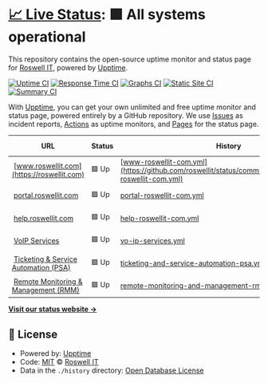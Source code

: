 # [📈 Live Status](https://status.roswellit.com): <!--live status--> **🟩 All systems operational**

This repository contains the open-source uptime monitor and status page for [Roswell IT](https://www.roswellit.com), powered by [Upptime](https://github.com/upptime/upptime).

[![Uptime CI](https://github.com/roswellit/status/workflows/Uptime%20CI/badge.svg)](https://github.com/roswellit/status/actions?query=workflow%3A%22Uptime+CI%22)
[![Response Time CI](https://github.com/roswellit/status/workflows/Response%20Time%20CI/badge.svg)](https://github.com/roswellit/status/actions?query=workflow%3A%22Response+Time+CI%22)
[![Graphs CI](https://github.com/roswellit/status/workflows/Graphs%20CI/badge.svg)](https://github.com/roswellit/status/actions?query=workflow%3A%22Graphs+CI%22)
[![Static Site CI](https://github.com/roswellit/status/workflows/Static%20Site%20CI/badge.svg)](https://github.com/roswellit/status/actions?query=workflow%3A%22Static+Site+CI%22)
[![Summary CI](https://github.com/roswellit/status/workflows/Summary%20CI/badge.svg)](https://github.com/roswellit/status/actions?query=workflow%3A%22Summary+CI%22)

With [Upptime](https://upptime.js.org), you can get your own unlimited and free uptime monitor and status page, powered entirely by a GitHub repository. We use [Issues](https://github.com/roswellit/status/issues) as incident reports, [Actions](https://github.com/roswellit/status/actions) as uptime monitors, and [Pages](https://status.roswellit.com) for the status page.

<!--start: status pages-->
<!-- This summary is generated by Upptime (https://github.com/upptime/upptime) -->
<!-- Do not edit this manually, your changes will be overwritten -->
<!-- prettier-ignore -->
| URL | Status | History | Response Time | Uptime |
| --- | ------ | ------- | ------------- | ------ |
| <img alt="" src="https://favicons.githubusercontent.com/roswellit.com" height="13"> [www.roswellit.com](https://roswellit.com) | 🟩 Up | [www-roswellit-com.yml](https://github.com/roswellit/status/commits/HEAD/history/www-roswellit-com.yml) | <details><summary><img alt="Response time graph" src="./graphs/www-roswellit-com/response-time-week.png" height="20"> 2485ms</summary><br><a href="https://status.roswellit.com/history/www-roswellit-com"><img alt="Response time 1971" src="https://img.shields.io/endpoint?url=https%3A%2F%2Fraw.githubusercontent.com%2Froswellit%2Fstatus%2FHEAD%2Fapi%2Fwww-roswellit-com%2Fresponse-time.json"></a><br><a href="https://status.roswellit.com/history/www-roswellit-com"><img alt="24-hour response time 2601" src="https://img.shields.io/endpoint?url=https%3A%2F%2Fraw.githubusercontent.com%2Froswellit%2Fstatus%2FHEAD%2Fapi%2Fwww-roswellit-com%2Fresponse-time-day.json"></a><br><a href="https://status.roswellit.com/history/www-roswellit-com"><img alt="7-day response time 2485" src="https://img.shields.io/endpoint?url=https%3A%2F%2Fraw.githubusercontent.com%2Froswellit%2Fstatus%2FHEAD%2Fapi%2Fwww-roswellit-com%2Fresponse-time-week.json"></a><br><a href="https://status.roswellit.com/history/www-roswellit-com"><img alt="30-day response time 2133" src="https://img.shields.io/endpoint?url=https%3A%2F%2Fraw.githubusercontent.com%2Froswellit%2Fstatus%2FHEAD%2Fapi%2Fwww-roswellit-com%2Fresponse-time-month.json"></a><br><a href="https://status.roswellit.com/history/www-roswellit-com"><img alt="1-year response time 1971" src="https://img.shields.io/endpoint?url=https%3A%2F%2Fraw.githubusercontent.com%2Froswellit%2Fstatus%2FHEAD%2Fapi%2Fwww-roswellit-com%2Fresponse-time-year.json"></a></details> | <details><summary><a href="https://status.roswellit.com/history/www-roswellit-com">99.69%</a></summary><a href="https://status.roswellit.com/history/www-roswellit-com"><img alt="All-time uptime 99.96%" src="https://img.shields.io/endpoint?url=https%3A%2F%2Fraw.githubusercontent.com%2Froswellit%2Fstatus%2FHEAD%2Fapi%2Fwww-roswellit-com%2Fuptime.json"></a><br><a href="https://status.roswellit.com/history/www-roswellit-com"><img alt="24-hour uptime 97.84%" src="https://img.shields.io/endpoint?url=https%3A%2F%2Fraw.githubusercontent.com%2Froswellit%2Fstatus%2FHEAD%2Fapi%2Fwww-roswellit-com%2Fuptime-day.json"></a><br><a href="https://status.roswellit.com/history/www-roswellit-com"><img alt="7-day uptime 99.69%" src="https://img.shields.io/endpoint?url=https%3A%2F%2Fraw.githubusercontent.com%2Froswellit%2Fstatus%2FHEAD%2Fapi%2Fwww-roswellit-com%2Fuptime-week.json"></a><br><a href="https://status.roswellit.com/history/www-roswellit-com"><img alt="30-day uptime 99.93%" src="https://img.shields.io/endpoint?url=https%3A%2F%2Fraw.githubusercontent.com%2Froswellit%2Fstatus%2FHEAD%2Fapi%2Fwww-roswellit-com%2Fuptime-month.json"></a><br><a href="https://status.roswellit.com/history/www-roswellit-com"><img alt="1-year uptime 99.96%" src="https://img.shields.io/endpoint?url=https%3A%2F%2Fraw.githubusercontent.com%2Froswellit%2Fstatus%2FHEAD%2Fapi%2Fwww-roswellit-com%2Fuptime-year.json"></a></details>
| <img alt="" src="https://favicons.githubusercontent.com/roswell.myportallogin.co.uk" height="13"> [portal.roswellit.com](https://roswell.myportallogin.co.uk) | 🟩 Up | [portal-roswellit-com.yml](https://github.com/roswellit/status/commits/HEAD/history/portal-roswellit-com.yml) | <details><summary><img alt="Response time graph" src="./graphs/portal-roswellit-com/response-time-week.png" height="20"> 482ms</summary><br><a href="https://status.roswellit.com/history/portal-roswellit-com"><img alt="Response time 554" src="https://img.shields.io/endpoint?url=https%3A%2F%2Fraw.githubusercontent.com%2Froswellit%2Fstatus%2FHEAD%2Fapi%2Fportal-roswellit-com%2Fresponse-time.json"></a><br><a href="https://status.roswellit.com/history/portal-roswellit-com"><img alt="24-hour response time 652" src="https://img.shields.io/endpoint?url=https%3A%2F%2Fraw.githubusercontent.com%2Froswellit%2Fstatus%2FHEAD%2Fapi%2Fportal-roswellit-com%2Fresponse-time-day.json"></a><br><a href="https://status.roswellit.com/history/portal-roswellit-com"><img alt="7-day response time 482" src="https://img.shields.io/endpoint?url=https%3A%2F%2Fraw.githubusercontent.com%2Froswellit%2Fstatus%2FHEAD%2Fapi%2Fportal-roswellit-com%2Fresponse-time-week.json"></a><br><a href="https://status.roswellit.com/history/portal-roswellit-com"><img alt="30-day response time 527" src="https://img.shields.io/endpoint?url=https%3A%2F%2Fraw.githubusercontent.com%2Froswellit%2Fstatus%2FHEAD%2Fapi%2Fportal-roswellit-com%2Fresponse-time-month.json"></a><br><a href="https://status.roswellit.com/history/portal-roswellit-com"><img alt="1-year response time 554" src="https://img.shields.io/endpoint?url=https%3A%2F%2Fraw.githubusercontent.com%2Froswellit%2Fstatus%2FHEAD%2Fapi%2Fportal-roswellit-com%2Fresponse-time-year.json"></a></details> | <details><summary><a href="https://status.roswellit.com/history/portal-roswellit-com">100.00%</a></summary><a href="https://status.roswellit.com/history/portal-roswellit-com"><img alt="All-time uptime 100.00%" src="https://img.shields.io/endpoint?url=https%3A%2F%2Fraw.githubusercontent.com%2Froswellit%2Fstatus%2FHEAD%2Fapi%2Fportal-roswellit-com%2Fuptime.json"></a><br><a href="https://status.roswellit.com/history/portal-roswellit-com"><img alt="24-hour uptime 100.00%" src="https://img.shields.io/endpoint?url=https%3A%2F%2Fraw.githubusercontent.com%2Froswellit%2Fstatus%2FHEAD%2Fapi%2Fportal-roswellit-com%2Fuptime-day.json"></a><br><a href="https://status.roswellit.com/history/portal-roswellit-com"><img alt="7-day uptime 100.00%" src="https://img.shields.io/endpoint?url=https%3A%2F%2Fraw.githubusercontent.com%2Froswellit%2Fstatus%2FHEAD%2Fapi%2Fportal-roswellit-com%2Fuptime-week.json"></a><br><a href="https://status.roswellit.com/history/portal-roswellit-com"><img alt="30-day uptime 100.00%" src="https://img.shields.io/endpoint?url=https%3A%2F%2Fraw.githubusercontent.com%2Froswellit%2Fstatus%2FHEAD%2Fapi%2Fportal-roswellit-com%2Fuptime-month.json"></a><br><a href="https://status.roswellit.com/history/portal-roswellit-com"><img alt="1-year uptime 100.00%" src="https://img.shields.io/endpoint?url=https%3A%2F%2Fraw.githubusercontent.com%2Froswellit%2Fstatus%2FHEAD%2Fapi%2Fportal-roswellit-com%2Fuptime-year.json"></a></details>
| <img alt="" src="https://favicons.githubusercontent.com/roswellitservices.hostedrmm.com" height="13"> [help.roswellit.com](https://roswellitservices.hostedrmm.com:8040/) | 🟩 Up | [help-roswellit-com.yml](https://github.com/roswellit/status/commits/HEAD/history/help-roswellit-com.yml) | <details><summary><img alt="Response time graph" src="./graphs/help-roswellit-com/response-time-week.png" height="20"> 1163ms</summary><br><a href="https://status.roswellit.com/history/help-roswellit-com"><img alt="Response time 1370" src="https://img.shields.io/endpoint?url=https%3A%2F%2Fraw.githubusercontent.com%2Froswellit%2Fstatus%2FHEAD%2Fapi%2Fhelp-roswellit-com%2Fresponse-time.json"></a><br><a href="https://status.roswellit.com/history/help-roswellit-com"><img alt="24-hour response time 1028" src="https://img.shields.io/endpoint?url=https%3A%2F%2Fraw.githubusercontent.com%2Froswellit%2Fstatus%2FHEAD%2Fapi%2Fhelp-roswellit-com%2Fresponse-time-day.json"></a><br><a href="https://status.roswellit.com/history/help-roswellit-com"><img alt="7-day response time 1163" src="https://img.shields.io/endpoint?url=https%3A%2F%2Fraw.githubusercontent.com%2Froswellit%2Fstatus%2FHEAD%2Fapi%2Fhelp-roswellit-com%2Fresponse-time-week.json"></a><br><a href="https://status.roswellit.com/history/help-roswellit-com"><img alt="30-day response time 890" src="https://img.shields.io/endpoint?url=https%3A%2F%2Fraw.githubusercontent.com%2Froswellit%2Fstatus%2FHEAD%2Fapi%2Fhelp-roswellit-com%2Fresponse-time-month.json"></a><br><a href="https://status.roswellit.com/history/help-roswellit-com"><img alt="1-year response time 1370" src="https://img.shields.io/endpoint?url=https%3A%2F%2Fraw.githubusercontent.com%2Froswellit%2Fstatus%2FHEAD%2Fapi%2Fhelp-roswellit-com%2Fresponse-time-year.json"></a></details> | <details><summary><a href="https://status.roswellit.com/history/help-roswellit-com">100.00%</a></summary><a href="https://status.roswellit.com/history/help-roswellit-com"><img alt="All-time uptime 100.00%" src="https://img.shields.io/endpoint?url=https%3A%2F%2Fraw.githubusercontent.com%2Froswellit%2Fstatus%2FHEAD%2Fapi%2Fhelp-roswellit-com%2Fuptime.json"></a><br><a href="https://status.roswellit.com/history/help-roswellit-com"><img alt="24-hour uptime 100.00%" src="https://img.shields.io/endpoint?url=https%3A%2F%2Fraw.githubusercontent.com%2Froswellit%2Fstatus%2FHEAD%2Fapi%2Fhelp-roswellit-com%2Fuptime-day.json"></a><br><a href="https://status.roswellit.com/history/help-roswellit-com"><img alt="7-day uptime 100.00%" src="https://img.shields.io/endpoint?url=https%3A%2F%2Fraw.githubusercontent.com%2Froswellit%2Fstatus%2FHEAD%2Fapi%2Fhelp-roswellit-com%2Fuptime-week.json"></a><br><a href="https://status.roswellit.com/history/help-roswellit-com"><img alt="30-day uptime 100.00%" src="https://img.shields.io/endpoint?url=https%3A%2F%2Fraw.githubusercontent.com%2Froswellit%2Fstatus%2FHEAD%2Fapi%2Fhelp-roswellit-com%2Fuptime-month.json"></a><br><a href="https://status.roswellit.com/history/help-roswellit-com"><img alt="1-year uptime 100.00%" src="https://img.shields.io/endpoint?url=https%3A%2F%2Fraw.githubusercontent.com%2Froswellit%2Fstatus%2FHEAD%2Fapi%2Fhelp-roswellit-com%2Fuptime-year.json"></a></details>
| <img alt="" src="https://favicons.githubusercontent.com/null" height="13"> [VoIP Services](dm.yourwhc.co.uk) | 🟩 Up | [vo-ip-services.yml](https://github.com/roswellit/status/commits/HEAD/history/vo-ip-services.yml) | <details><summary><img alt="Response time graph" src="./graphs/vo-ip-services/response-time-week.png" height="20"> 452ms</summary><br><a href="https://status.roswellit.com/history/vo-ip-services"><img alt="Response time 445" src="https://img.shields.io/endpoint?url=https%3A%2F%2Fraw.githubusercontent.com%2Froswellit%2Fstatus%2FHEAD%2Fapi%2Fvo-ip-services%2Fresponse-time.json"></a><br><a href="https://status.roswellit.com/history/vo-ip-services"><img alt="24-hour response time 626" src="https://img.shields.io/endpoint?url=https%3A%2F%2Fraw.githubusercontent.com%2Froswellit%2Fstatus%2FHEAD%2Fapi%2Fvo-ip-services%2Fresponse-time-day.json"></a><br><a href="https://status.roswellit.com/history/vo-ip-services"><img alt="7-day response time 452" src="https://img.shields.io/endpoint?url=https%3A%2F%2Fraw.githubusercontent.com%2Froswellit%2Fstatus%2FHEAD%2Fapi%2Fvo-ip-services%2Fresponse-time-week.json"></a><br><a href="https://status.roswellit.com/history/vo-ip-services"><img alt="30-day response time 433" src="https://img.shields.io/endpoint?url=https%3A%2F%2Fraw.githubusercontent.com%2Froswellit%2Fstatus%2FHEAD%2Fapi%2Fvo-ip-services%2Fresponse-time-month.json"></a><br><a href="https://status.roswellit.com/history/vo-ip-services"><img alt="1-year response time 445" src="https://img.shields.io/endpoint?url=https%3A%2F%2Fraw.githubusercontent.com%2Froswellit%2Fstatus%2FHEAD%2Fapi%2Fvo-ip-services%2Fresponse-time-year.json"></a></details> | <details><summary><a href="https://status.roswellit.com/history/vo-ip-services">100.00%</a></summary><a href="https://status.roswellit.com/history/vo-ip-services"><img alt="All-time uptime 100.00%" src="https://img.shields.io/endpoint?url=https%3A%2F%2Fraw.githubusercontent.com%2Froswellit%2Fstatus%2FHEAD%2Fapi%2Fvo-ip-services%2Fuptime.json"></a><br><a href="https://status.roswellit.com/history/vo-ip-services"><img alt="24-hour uptime 100.00%" src="https://img.shields.io/endpoint?url=https%3A%2F%2Fraw.githubusercontent.com%2Froswellit%2Fstatus%2FHEAD%2Fapi%2Fvo-ip-services%2Fuptime-day.json"></a><br><a href="https://status.roswellit.com/history/vo-ip-services"><img alt="7-day uptime 100.00%" src="https://img.shields.io/endpoint?url=https%3A%2F%2Fraw.githubusercontent.com%2Froswellit%2Fstatus%2FHEAD%2Fapi%2Fvo-ip-services%2Fuptime-week.json"></a><br><a href="https://status.roswellit.com/history/vo-ip-services"><img alt="30-day uptime 100.00%" src="https://img.shields.io/endpoint?url=https%3A%2F%2Fraw.githubusercontent.com%2Froswellit%2Fstatus%2FHEAD%2Fapi%2Fvo-ip-services%2Fuptime-month.json"></a><br><a href="https://status.roswellit.com/history/vo-ip-services"><img alt="1-year uptime 100.00%" src="https://img.shields.io/endpoint?url=https%3A%2F%2Fraw.githubusercontent.com%2Froswellit%2Fstatus%2FHEAD%2Fapi%2Fvo-ip-services%2Fuptime-year.json"></a></details>
| <img alt="" src="https://favicons.githubusercontent.com/eu.myconnectwise.net" height="13"> [Ticketing & Service Automation (PSA)](https://eu.myconnectwise.net) | 🟩 Up | [ticketing-and-service-automation-psa.yml](https://github.com/roswellit/status/commits/HEAD/history/ticketing-and-service-automation-psa.yml) | <details><summary><img alt="Response time graph" src="./graphs/ticketing-and-service-automation-psa/response-time-week.png" height="20"> 474ms</summary><br><a href="https://status.roswellit.com/history/ticketing-and-service-automation-psa"><img alt="Response time 505" src="https://img.shields.io/endpoint?url=https%3A%2F%2Fraw.githubusercontent.com%2Froswellit%2Fstatus%2FHEAD%2Fapi%2Fticketing-and-service-automation-psa%2Fresponse-time.json"></a><br><a href="https://status.roswellit.com/history/ticketing-and-service-automation-psa"><img alt="24-hour response time 753" src="https://img.shields.io/endpoint?url=https%3A%2F%2Fraw.githubusercontent.com%2Froswellit%2Fstatus%2FHEAD%2Fapi%2Fticketing-and-service-automation-psa%2Fresponse-time-day.json"></a><br><a href="https://status.roswellit.com/history/ticketing-and-service-automation-psa"><img alt="7-day response time 474" src="https://img.shields.io/endpoint?url=https%3A%2F%2Fraw.githubusercontent.com%2Froswellit%2Fstatus%2FHEAD%2Fapi%2Fticketing-and-service-automation-psa%2Fresponse-time-week.json"></a><br><a href="https://status.roswellit.com/history/ticketing-and-service-automation-psa"><img alt="30-day response time 505" src="https://img.shields.io/endpoint?url=https%3A%2F%2Fraw.githubusercontent.com%2Froswellit%2Fstatus%2FHEAD%2Fapi%2Fticketing-and-service-automation-psa%2Fresponse-time-month.json"></a><br><a href="https://status.roswellit.com/history/ticketing-and-service-automation-psa"><img alt="1-year response time 505" src="https://img.shields.io/endpoint?url=https%3A%2F%2Fraw.githubusercontent.com%2Froswellit%2Fstatus%2FHEAD%2Fapi%2Fticketing-and-service-automation-psa%2Fresponse-time-year.json"></a></details> | <details><summary><a href="https://status.roswellit.com/history/ticketing-and-service-automation-psa">100.00%</a></summary><a href="https://status.roswellit.com/history/ticketing-and-service-automation-psa"><img alt="All-time uptime 100.00%" src="https://img.shields.io/endpoint?url=https%3A%2F%2Fraw.githubusercontent.com%2Froswellit%2Fstatus%2FHEAD%2Fapi%2Fticketing-and-service-automation-psa%2Fuptime.json"></a><br><a href="https://status.roswellit.com/history/ticketing-and-service-automation-psa"><img alt="24-hour uptime 100.00%" src="https://img.shields.io/endpoint?url=https%3A%2F%2Fraw.githubusercontent.com%2Froswellit%2Fstatus%2FHEAD%2Fapi%2Fticketing-and-service-automation-psa%2Fuptime-day.json"></a><br><a href="https://status.roswellit.com/history/ticketing-and-service-automation-psa"><img alt="7-day uptime 100.00%" src="https://img.shields.io/endpoint?url=https%3A%2F%2Fraw.githubusercontent.com%2Froswellit%2Fstatus%2FHEAD%2Fapi%2Fticketing-and-service-automation-psa%2Fuptime-week.json"></a><br><a href="https://status.roswellit.com/history/ticketing-and-service-automation-psa"><img alt="30-day uptime 100.00%" src="https://img.shields.io/endpoint?url=https%3A%2F%2Fraw.githubusercontent.com%2Froswellit%2Fstatus%2FHEAD%2Fapi%2Fticketing-and-service-automation-psa%2Fuptime-month.json"></a><br><a href="https://status.roswellit.com/history/ticketing-and-service-automation-psa"><img alt="1-year uptime 100.00%" src="https://img.shields.io/endpoint?url=https%3A%2F%2Fraw.githubusercontent.com%2Froswellit%2Fstatus%2FHEAD%2Fapi%2Fticketing-and-service-automation-psa%2Fuptime-year.json"></a></details>
| <img alt="" src="https://favicons.githubusercontent.com/roswellitservices.hostedrmm.com" height="13"> [Remote Monitoring & Management (RMM)](https://roswellitservices.hostedrmm.com) | 🟩 Up | [remote-monitoring-and-management-rmm.yml](https://github.com/roswellit/status/commits/HEAD/history/remote-monitoring-and-management-rmm.yml) | <details><summary><img alt="Response time graph" src="./graphs/remote-monitoring-and-management-rmm/response-time-week.png" height="20"> 542ms</summary><br><a href="https://status.roswellit.com/history/remote-monitoring-and-management-rmm"><img alt="Response time 505" src="https://img.shields.io/endpoint?url=https%3A%2F%2Fraw.githubusercontent.com%2Froswellit%2Fstatus%2FHEAD%2Fapi%2Fremote-monitoring-and-management-rmm%2Fresponse-time.json"></a><br><a href="https://status.roswellit.com/history/remote-monitoring-and-management-rmm"><img alt="24-hour response time 660" src="https://img.shields.io/endpoint?url=https%3A%2F%2Fraw.githubusercontent.com%2Froswellit%2Fstatus%2FHEAD%2Fapi%2Fremote-monitoring-and-management-rmm%2Fresponse-time-day.json"></a><br><a href="https://status.roswellit.com/history/remote-monitoring-and-management-rmm"><img alt="7-day response time 542" src="https://img.shields.io/endpoint?url=https%3A%2F%2Fraw.githubusercontent.com%2Froswellit%2Fstatus%2FHEAD%2Fapi%2Fremote-monitoring-and-management-rmm%2Fresponse-time-week.json"></a><br><a href="https://status.roswellit.com/history/remote-monitoring-and-management-rmm"><img alt="30-day response time 505" src="https://img.shields.io/endpoint?url=https%3A%2F%2Fraw.githubusercontent.com%2Froswellit%2Fstatus%2FHEAD%2Fapi%2Fremote-monitoring-and-management-rmm%2Fresponse-time-month.json"></a><br><a href="https://status.roswellit.com/history/remote-monitoring-and-management-rmm"><img alt="1-year response time 505" src="https://img.shields.io/endpoint?url=https%3A%2F%2Fraw.githubusercontent.com%2Froswellit%2Fstatus%2FHEAD%2Fapi%2Fremote-monitoring-and-management-rmm%2Fresponse-time-year.json"></a></details> | <details><summary><a href="https://status.roswellit.com/history/remote-monitoring-and-management-rmm">100.00%</a></summary><a href="https://status.roswellit.com/history/remote-monitoring-and-management-rmm"><img alt="All-time uptime 100.00%" src="https://img.shields.io/endpoint?url=https%3A%2F%2Fraw.githubusercontent.com%2Froswellit%2Fstatus%2FHEAD%2Fapi%2Fremote-monitoring-and-management-rmm%2Fuptime.json"></a><br><a href="https://status.roswellit.com/history/remote-monitoring-and-management-rmm"><img alt="24-hour uptime 100.00%" src="https://img.shields.io/endpoint?url=https%3A%2F%2Fraw.githubusercontent.com%2Froswellit%2Fstatus%2FHEAD%2Fapi%2Fremote-monitoring-and-management-rmm%2Fuptime-day.json"></a><br><a href="https://status.roswellit.com/history/remote-monitoring-and-management-rmm"><img alt="7-day uptime 100.00%" src="https://img.shields.io/endpoint?url=https%3A%2F%2Fraw.githubusercontent.com%2Froswellit%2Fstatus%2FHEAD%2Fapi%2Fremote-monitoring-and-management-rmm%2Fuptime-week.json"></a><br><a href="https://status.roswellit.com/history/remote-monitoring-and-management-rmm"><img alt="30-day uptime 100.00%" src="https://img.shields.io/endpoint?url=https%3A%2F%2Fraw.githubusercontent.com%2Froswellit%2Fstatus%2FHEAD%2Fapi%2Fremote-monitoring-and-management-rmm%2Fuptime-month.json"></a><br><a href="https://status.roswellit.com/history/remote-monitoring-and-management-rmm"><img alt="1-year uptime 100.00%" src="https://img.shields.io/endpoint?url=https%3A%2F%2Fraw.githubusercontent.com%2Froswellit%2Fstatus%2FHEAD%2Fapi%2Fremote-monitoring-and-management-rmm%2Fuptime-year.json"></a></details>

<!--end: status pages-->

[**Visit our status website →**](https://status.roswellit.com)

## 📄 License

- Powered by: [Upptime](https://github.com/upptime/upptime)
- Code: [MIT](./LICENSE) © [Roswell IT](https://www.roswellit.com)
- Data in the `./history` directory: [Open Database License](https://opendatacommons.org/licenses/odbl/1-0/)
